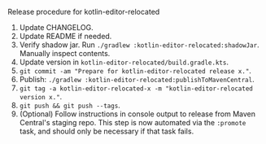 Release procedure for kotlin-editor-relocated

1. Update CHANGELOG.
1. Update README if needed.
1. Verify shadow jar. Run `./gradlew :kotlin-editor-relocated:shadowJar`. Manually inspect contents.
1. Update version in `kotlin-editor-relocated/build.gradle.kts`.
1. `git commit -am "Prepare for kotlin-editor-relocated release x."`.
1. Publish: `./gradlew :kotlin-editor-relocated:publishToMavenCentral`.
1. `git tag -a kotlin-editor-relocated-x -m "kotlin-editor-relocated version x."`.
1. `git push && git push --tags`.
1. (Optional) Follow instructions in console output to release from Maven Central's staging repo.
   This step is now automated via the `:promote` task, and should only be necessary if that task
   fails.
